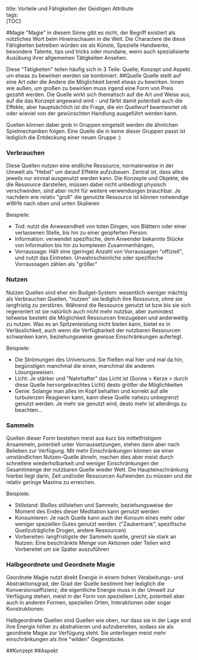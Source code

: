title: Vorteile und Fähigkeiten der Geistigen Attribute  
tags:   
[TOC]

#Magie
"Magie" in diesem Sinne gibt es nicht, der Begriff existiert als nützliches Wort beim Hineinschauen in die Welt. Die Charactere die diese Fähigkeiten betreiben würden sie als Künste, Spezielle Handwerke, besondere Talente, tips und tricks oder mundane, wenn auch spezialisierte Ausübung ihrer allgemeinen Tätigkeiten Ansehen.

Diese "Tätigkeiten" teilen häufig sich in 3 Teile: Quelle, Konzept und Aspekt. um etwas zu bewirken werden sie kombiniert.
##Quelle
Quelle stellt auf eine Art oder die Andere die Möglichkeit bereit etwas zu bewirken. Innen wie außen, um großen zu bewirken muss irgend eine Form von Preis gezahlt werden.
Die Quelle wirkt sich thematisch auf die Art und Weise aus, auf die das Konzept angewand wird - und färbt damit potentiell auch die Effekte, aber hauptsächlich ist die Frage, die ein Quellwurf beantwortet ob oder wieviel von der gewünschten Handlung ausgeführt werden kann.

Quellen können dabei grob in Gruppen eingeteilt werden die ähnlichen Spielmechaniken folgen. Eine Quelle die in keine dieser Gruppen passt ist lediglich die Entdeckung einer neuen Gruppe :)

### Verbrauchen
Diese Quellen nutzen eine endliche Ressource, normalerweise in der Umwelt als "Hebel" um darauf Effekte aufzubauen. Zentral ist, dass alles jeweils nur einmal ausgenutzt werden kann. Die Konzepte und Objekte, die die Ressource darstellen, müssen dabei nicht unbedingt physisch verschwinden, sind aber nicht für weitere verwendungen brauchbar. Je nachdem wie relativ "groß" die genutzte Ressource ist können notwendige wWrfe nach oben und unten Skalieren

Beispiele:
* Tod: nutzt die Anwesendheit von toten Dingen, von Blättern oder einer verlassenen Stelle, bis hin zu einer geopferten Person.
* Information: verwendet spezifische, dem Anwender bekannte Stücke von Information bis hin zu komplexen Zusammenhängen, 
* Vorraussage: Hält eine (geringe) Anzahl von Vorraussagen "offiziell", und nutzt das Eintreten. Unwahrscheinliche oder spezifische Vorraussagen zählen als "größer"


### Nutzen
Nutzen Quellen sind eher ein Budget-System: wesentlich weniger mächtig als Verbrauchen Quellen, "nutzen" sie lediglich ihre Ressource, ohne sie langfristig zu zerstören. Während die Ressource genutzt ist bzw bis sie sich regeneriert ist sie natürlich auch nicht mehr nutzbar, aber zumindest teilweise besteht die Möglichkeit Ressourcen freizugeben und anderweitig zu nutzen. Was es an Spitzenleistung nicht bieten kann, bietet es in Verlässlichkeit, auch wenn die Verfügbarkeit der nutzbaren Ressourcen schwanken kann, beziehungsweise gewisse Einschränkungen auferlegt.

Beispiele:
* Die Strömungen des Universums: Sie fließen mal hier und mal da hin, begünstigen manchmal die einen, manchmal die anderen Lösungsweisen. 
* Licht: Je stärker und "Nahrhafter" das Licht ist (Sonne > Kerze > durch diese Quelle hervorgebrachtes Licht) desto größer die Möglichkeiten
* Genie: Solange man alles im Kopf behalten und korrekt auf alle turbulenzen Reagieren kann, kann diese Quelle nahezu unbegrenzt genutzt werden. Je mehr sie genutzt wird, desto mehr ist allerdings zu beachten...


### Sammeln
Quellen dieser Form bestehen meist aus kurz bis mittelfristigem Ansammeln, potentiell unter Vorraussetzungen, stehen dann aber nach Belieben zur Verfügung. Mit mehr Einschränkungen können sie einer umständlichen Nutzen-Quelle ähneln, machen dies aber meist durch schnellere wiederholbarkeit und weniger Einschränkungen der Gesamtmenge der nutzbaren Quelle wieder Wett. Die Haupteinschränkung hierbei liegt darin, Zeit und/oder Ressourcen Aufwenden zu müssen und die relativ geringe Maxima zu erreichen.

Beispiele:
* Stillstand: Bloßes stillstehen und Sammeln, beziehungsweise der Moment des Endes dieser Meditation kann genutzt werden
* Konsumieren: Je nach Quelle kann auch der Konsum eines mehr oder weniger speziellen Gutes genutzt werden. ("Zaubertrank", spezifische Quellzuträgliche Drogen, andere Ressourcen)
* Vorbereiten: langfristigste der Sammeln quelle, grenzt sie stark an Nutzen: Eine beschränkte Menge von Aktionen oder Teilen wird Vorbereitet um sie Später auszuführen

### Halbgeordnete und Geordnete Magie
Geordnete Magie nutzt direkt Energie in einem hohen Verabeitungs- und Abstraktionsgrad, der Grad der Quelle bestimmt hier lediglich die Konversionseffizienz; die eigentliche Energie muss in der Umwelt zur Verfügung stehen, meist in der Form von speziellem Licht, potentiell aber auch in anderen Formen, speziellen Orten, Interaktionen oder sogar Konstruktionen.

Halbgeordnete Quellen sind Quellen wie oben, nur dass sie in der Lage sind ihre Energie höher zu abstrahieren und aufzubereiten, sodass sie als geordnete Magie zur Verfügung steht. Sie unterliegen meist mehr einschränkungen als ihre "wilden" Gegenstücke.

##Konzept
##Aspekt
